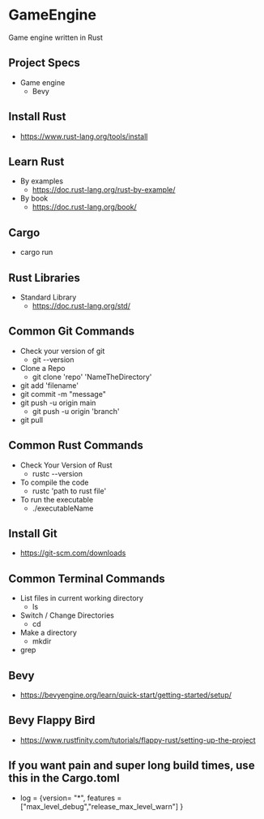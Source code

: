 # GameEngine
Game engine written in Rust

## Project Specs
+ Game engine 
    + Bevy

## Install Rust 
+ https://www.rust-lang.org/tools/install

## Learn Rust
+ By examples
    + https://doc.rust-lang.org/rust-by-example/
+ By book
    + https://doc.rust-lang.org/book/

## Cargo
+ cargo run

## Rust Libraries
+ Standard Library
    + https://doc.rust-lang.org/std/


## Common Git Commands
+ Check your version of git
    + git --version
+ Clone a Repo
    + git clone 'repo' 'NameTheDirectory'
+ git add 'filename'
+ git commit -m "message"
+ git push -u origin main
    + git push -u origin 'branch'
+ git pull

## Common Rust Commands
+ Check Your Version of Rust
    + rustc --version
+ To compile the code
    + rustc 'path to rust file'
+ To run the executable
    + ./executableName

## Install Git 
+ https://git-scm.com/downloads

## Common Terminal Commands
+ List files in current working directory 
    + ls
+ Switch / Change Directories
    + cd
+ Make a directory
    + mkdir
+ grep

## Bevy
+ https://bevyengine.org/learn/quick-start/getting-started/setup/

## Bevy Flappy Bird
+ https://www.rustfinity.com/tutorials/flappy-rust/setting-up-the-project

## If you want pain and super long build times, use this in the Cargo.toml
+ log = {version= "*",  features =["max_level_debug","release_max_level_warn"] }
